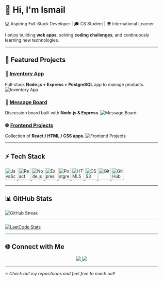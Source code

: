 # 👋 Hi, I'm Ismail 

💻 Aspiring Full-Stack Developer | 🎓 CS Student | 🌍 International Learner

I enjoy building **web apps**, solving **coding challenges**, and continuously learning new technologies.

---

## 📂 Featured Projects

### 🛒 [Inventory App](https://github.com/sadykovIsmail/inventory-app)
Full-stack **Node.js + Express + PostgreSQL** app to manage products.
![Inventory App](https://github.com/sadykovIsmail/node.js/tree/main/08-inventory-app)

### 💬 [Message Board](https://github.com/sadykovIsmail/message-board)
Discussion board built with **Node.js & Express**.
![Message Board](https://github.com/sadykovIsmail/node.js/tree/main/05-message-board)

### 🌐 [Frontend Projects](https://github.com/sadykovIsmail/frontend-projects)
Collection of **React / HTML / CSS apps**.
![Frontend Projects]([https://via.placeholder.com/250x120.png?text=Frontend+Projects](https://github.com/sadykovIsmail/frontend-projects-collection))



---

## ⚡ Tech Stack

<p>
  <a href="https://developer.mozilla.org/en-US/docs/Web/JavaScript" target="_blank">
    <img src="https://skillicons.dev/icons?i=js" height="40" alt="JavaScript" />
  </a>
  <a href="https://react.dev/" target="_blank">
    <img src="https://skillicons.dev/icons?i=react" height="40" alt="React" />
  </a>
  <a href="https://nodejs.org/" target="_blank">
    <img src="https://skillicons.dev/icons?i=nodejs" height="40" alt="Node.js" />
  </a>
  <a href="https://expressjs.com/" target="_blank">
    <img src="https://skillicons.dev/icons?i=express" height="40" alt="Express" />
  </a>
  <a href="https://www.postgresql.org/" target="_blank">
    <img src="https://skillicons.dev/icons?i=postgres" height="40" alt="PostgreSQL" />
  </a>
  <a href="https://developer.mozilla.org/en-US/docs/Web/HTML" target="_blank">
    <img src="https://skillicons.dev/icons?i=html" height="40" alt="HTML5" />
  </a>
  <a href="https://developer.mozilla.org/en-US/docs/Web/CSS" target="_blank">
    <img src="https://skillicons.dev/icons?i=css" height="40" alt="CSS3" />
  </a>
  <a href="https://git-scm.com/" target="_blank">
    <img src="https://skillicons.dev/icons?i=git" height="40" alt="Git" />
  </a>
  <a href="https://github.com/" target="_blank">
    <img src="https://skillicons.dev/icons?i=github" height="40" alt="GitHub" />
  </a>
</p>

---
## 📊 GitHub Stats

![GitHub Streak](https://streak-stats.demolab.com?user=sadykovIsmail&theme=radical&hide_border=false)

---
[![LeetCode Stats](https://leetcard.jacoblin.cool/SadykovIsmail?theme=light&font=ABeeZee)](https://leetcode.com/SadykovIsmail/)

---


## 🌐 Connect with Me

<p align="center">
  <a href="https://linkedin.com/in/ismail-sadykov-73860236a" target="_blank">
    <img src="https://img.shields.io/badge/-LinkedIn-0077B5?logo=linkedin&logoColor=white&style=for-the-badge" />
  </a>
  <a href="ismailsadykov1103@gmail.com">
    <img src="https://img.shields.io/badge/-Gmail-D14836?logo=gmail&logoColor=white&style=for-the-badge" />
  </a>
</p>

---


⭐️ *Check out my repositories and feel free to reach out!*
